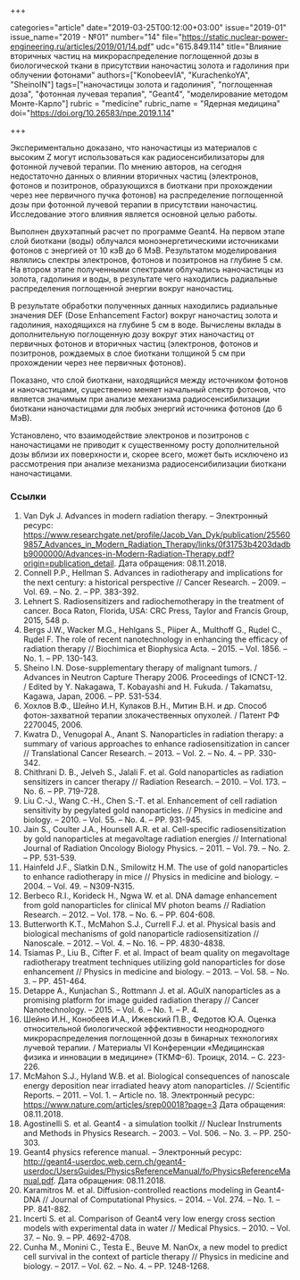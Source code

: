 +++

categories="article"
date="2019-03-25T00:12:00+03:00"
issue="2019-01"
issue_name="2019 - №01"
number="14"
file="https://static.nuclear-power-engineering.ru/articles/2019/01/14.pdf"
udc="615.849.114"
title="Влияние вторичных частиц на микрораспределение поглощенной дозы в биологической ткани в присутствии наночастиц золота и гадолиния при облучении фотонами"
authors=["KonobeevIA", "KurachenkoYA", "SheinoIN"]
tags=["наночастицы золота и гадолиния", "поглощенная доза", "фотонная лучевая терапия", "Geant4", "моделирование методом Монте-Карло"]
rubric = "medicine"
rubric_name = "Ядерная медицина"
doi="https://doi.org/10.26583/npe.2019.1.14"

+++

Экспериментально доказано, что наночастицы из материалов с высоким Z могут использоваться как радиосенсибилизаторы для фотонной лучевой терапии. По мнению авторов, на сегодня недостаточно данных о влиянии вторичных частиц (электронов, фотонов и позитронов, образующихся в биоткани при прохождении через нее первичного пучка фотонов) на распределение поглощенной дозы при фотонной лучевой терапии в присутствии наночастиц. Исследование этого влияния является основной целью работы.

Выполнен двухэтапный расчет по программе Geant4. На первом этапе слой биоткани (воды) облучался моноэнергетическими источниками фотонов с энергией от 10 кэВ до 6 МэВ. Результатом моделирования являлись спектры электронов, фотонов и позитронов на глубине 5 см. На втором этапе полученными спектрами облучались наночастицы из золота, гадолиния и воды, в результате чего находились радиальные распределения поглощенной энергии вокруг наночастиц.

В результате обработки полученных данных находились радиальные значения DEF (Dose Enhancement Factor) вокруг наночастиц золота и гадолиния, находящихся на глубине 5 см в воде. Вычислены вклады в дополнительную поглощенную дозу вокруг этих наночастиц от первичных фотонов и вторичных частиц (электронов, фотонов и позитронов, рождаемых в слое биоткани толщиной 5 см при прохождении через нее первичных фотонов).

Показано, что слой биоткани, находящийся между источником фотонов и наночастицами, существенно меняет начальный спектр фотонов, что является значимым при анализе механизма радиосенсибилизации биоткани наночастицами для любых энергий источника фотонов (до 6 МэВ).

Установлено, что взаимодействие электронов и позитронов с наночастицами не приводит к существенному росту дополнительной дозы вблизи их поверхности и, скорее всего, может быть исключено из рассмотрения при анализе механизма радиосенсибилизации биоткани наночастицами.

### Ссылки

1. Van Dyk J. Advances in modern radiation therapy. – Электронный ресурс: https://www.researchgate.net/profile/Jacob_Van_Dyk/publication/255609857_Advances_in_Modern_Radiation_Therapy/links/0f31753b4203dadbb9000000/Advances-in-Modern-Radiation-Therapy.pdf?origin=publication_detail. Дата обращения: 08.11.2018.
2. Connell P.P., Hellman S. Advances in radiotherapy and implications for the next century: a historical perspective // Cancer Research. – 2009. – Vol. 69. – No. 2. – PP. 383-392.
3. Lehnert S. Radiosensitizers and radiochemotherapy in the treatment of cancer. Boca Raton, Florida, USA: CRC Press, Taylor and Francis Group, 2015, 548 p.
4. Bergs J.W., Wacker M.G., Hehlgans S., Piiper A., Multhoff G., Rцdel C., Rцdel F. The role of recent nanotechnology in enhancing the efficacy of radiation therapy // Biochimica et Biophysica Acta. – 2015. – Vol. 1856. – No. 1. – PP. 130-143.
5. Sheino I.N. Dose-supplementary therapy of malignant tumors. / Advances in Neutron Capture Therapy 2006. Proceedings of ICNCT-12. / Edited by Y. Nakagawa, T. Kobayashi and H. Fukuda. / Takamatsu, Kagawa, Japan, 2006. – PP. 531-534.
6. Хохлов В.Ф., Шейно И.Н, Кулаков В.Н., Митин В.Н. и др. Способ фотон-захватной терапии злокачественных опухолей. / Патент РФ 2270045, 2006.
7. Kwatra D., Venugopal A., Anant S. Nanoparticles in radiation therapy: a summary of various approaches to enhance radiosensitization in cancer // Translational Cancer Research. – 2013. – Vol. 2. – No. 4. – PP. 330-342.
8. Chithrani D. B., Jelveh S., Jalali F. et al. Gold nanoparticles as radiation sensitizers in cancer therapy // Radiation Research. – 2010. – Vol. 173. – No. 6. – PP. 719-728.
9. Liu C.-J., Wang C.-H., Chen S.-T. et al. Enhancement of cell radiation sensitivity by pegylated gold nanoparticles. // Physics in medicine and biology. – 2010. – Vol. 55. – No. 4. – PP. 931-945.
10. Jain S., Coulter J.A., Hounsell A.R. et al. Cell-specific radiosensitization by gold nanoparticles at megavoltage radiation energies // International Journal of Radiation Oncology Biology Physics. – 2011. – Vol. 79. – No. 2. – PP. 531-539.
11. Hainfeld J.F., Slatkin D.N., Smilowitz H.M. The use of gold nanoparticles to enhance radiotherapy in mice // Physics in medicine and biology. – 2004. – Vol. 49. – N309-N315.
12. Berbeco R.I., Korideck H., Ngwa W. et al. DNA damage enhancement from gold nanoparticles for clinical MV photon beams // Radiation Research. – 2012. – Vol. 178. – No. 6. – PP. 604-608.
13. Butterworth K.T., McMahon S.J., Currell F.J. et al. Physical basis and biological mechanisms of gold nanoparticle radiosensitization // Nanoscale. – 2012. – Vol. 4. – No. 16. – PP. 4830-4838.
14. Tsiamas P., Liu B., Cifter F. et al. Impact of beam quality on megavoltage radiotherapy treatment techniques utilizing gold nanoparticles for dose enhancement // Physics in medicine and biology. – 2013. – Vol. 58. – No. 3. – PP. 451-464.
15. Detappe A., Kunjachan S., Rottmann J. et al. AGuIX nanoparticles as a promising platform for image guided radiation therapy // Cancer Nanotechnology. – 2015. – Vol. 6. – No. 1. – P. 4.
16. Шейно И.Н., Конобеев И.А., Ижевский П.В., Федотов Ю.А. Оценка относительной биологической эффективности неоднородного микрораспределения поглощенной дозы в бинарных технологиях лучевой терапии. / Материалы VI Конференции «Медицинская физика и инновации в медицине» (ТКМФ-6). Троицк, 2014. – C. 223-226.
17. McMahon S.J., Hyland W.B. et al. Biological consequences of nanoscale energy deposition near irradiated heavy atom nanoparticles. // Scientific Reports. – 2011. – Vol. 1. – Article no. 18. Электронный ресурс: https://www.nature.com/articles/srep00018?page=3 Дата обращения: 08.11.2018.
18. Agostinelli S. et al. Geant4 - a simulation toolkit // Nuclear Instruments and Methods in Physics Research. – 2003. – Vol. 506. – No. 3. – PP. 250-303.
19. Geant4 physics reference manual. – Электронный ресурс: http://geant4-userdoc.web.cern.ch/geant4-userdoc/UsersGuides/PhysicsReferenceManual/fo/PhysicsReferenceManual.pdf. Дата обращения: 08.11.2018.
20. Karamitros M. et al. Diffusion-controlled reactions modeling in Geant4-DNA // Journal of Computational Physics. – 2014. – Vol. 274. – No. 1. – PP. 841-882.
21. Incerti S. et al. Comparison of Geant4 very low energy cross section models with experimental data in water // Medical Physics. – 2010. – Vol. 37. – No. 9. – PP. 4692-4708.
22. Cunha M., Monini C., Testa E., Beuve M. NanOx, a new model to predict cell survival in the context of particle therapy // Physics in medicine and biology. – 2017. – Vol. 62. – No. 4. – PP. 1248-1268.